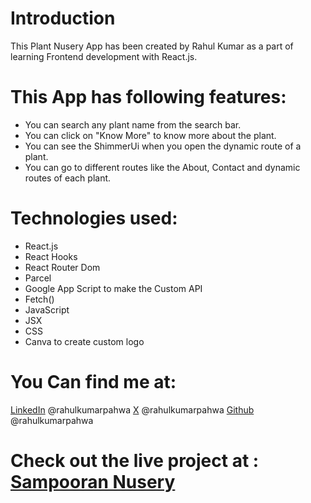 # Introduction

This Plant Nusery App has been created by <Link to="https://linkedin.com/in/rahulkumarpahwa">Rahul Kumar</Link> as a part of learning Frontend development with React.js.

# This App has following features:

- You can search any plant name from the search bar.
- You can click on "Know More" to know more about the plant.
- You can see the ShimmerUi when you open the dynamic route of a plant.
- You can go to different routes like the About, Contact and dynamic routes of each plant.

# Technologies used:

- React.js
- React Hooks
- React Router Dom
- Parcel
- Google App Script to make the Custom API
- Fetch()
- JavaScript
- JSX
- CSS
- Canva to create custom logo

# You Can find me at:
[LinkedIn](https://linkedin.com/in/rahulkumarpahwa) @rahulkumarpahwa 
[X](https://twitter.com/rahulkumarpahwa) @rahulkumarpahwa
[Github](https://github.com/rahulkumarpahwa) @rahulkumarpahwa

# Check out the live project at : [Sampooran Nusery](https://sampooran-nursery.vercel.app/)
